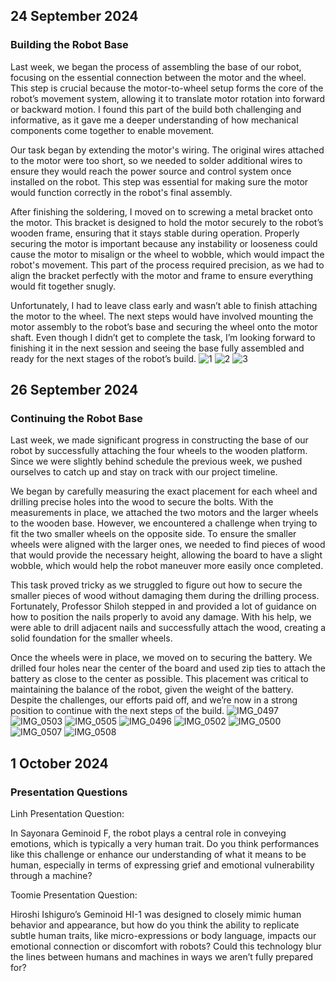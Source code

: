 ## 24 September 2024 
### Building the Robot Base  

Last week, we began the process of assembling the base of our robot, focusing on the essential connection between the motor and the wheel. This step is crucial because the motor-to-wheel setup forms the core of the robot’s movement system, allowing it to translate motor rotation into forward or backward motion. I found this part of the build both challenging and informative, as it gave me a deeper understanding of how mechanical components come together to enable movement.

Our task began by extending the motor's wiring. The original wires attached to the motor were too short, so we needed to solder additional wires to ensure they would reach the power source and control system once installed on the robot. This step was essential for making sure the motor would function correctly in the robot's final assembly.

After finishing the soldering, I moved on to screwing a metal bracket onto the motor. This bracket is designed to hold the motor securely to the robot’s wooden frame, ensuring that it stays stable during operation. Properly securing the motor is important because any instability or looseness could cause the motor to misalign or the wheel to wobble, which would impact the robot's movement. This part of the process required precision, as we had to align the bracket perfectly with the motor and frame to ensure everything would fit together snugly.

Unfortunately, I had to leave class early and wasn’t able to finish attaching the motor to the wheel. The next steps would have involved mounting the motor assembly to the robot’s base and securing the wheel onto the motor shaft. Even though I didn’t get to complete the task, I’m looking forward to finishing it in the next session and seeing the base fully assembled and ready for the next stages of the robot’s build.
![1](https://github.com/user-attachments/assets/4dba18ae-3bb1-496f-afb7-9320c8074ec8)
![2](https://github.com/user-attachments/assets/3afd3e0a-aaca-425e-804c-6a33c3a1dbb6)
![3](https://github.com/user-attachments/assets/e40f27e1-a02b-4d9e-8f13-ea9c1d50b1de)



## 26 September 2024 
### Continuing the Robot Base

Last week, we made significant progress in constructing the base of our robot by successfully attaching the four wheels to the wooden platform. Since we were slightly behind schedule the previous week, we pushed ourselves to catch up and stay on track with our project timeline.

We began by carefully measuring the exact placement for each wheel and drilling precise holes into the wood to secure the bolts. With the measurements in place, we attached the two motors and the larger wheels to the wooden base. However, we encountered a challenge when trying to fit the two smaller wheels on the opposite side. To ensure the smaller wheels were aligned with the larger ones, we needed to find pieces of wood that would provide the necessary height, allowing the board to have a slight wobble, which would help the robot maneuver more easily once completed.

This task proved tricky as we struggled to figure out how to secure the smaller pieces of wood without damaging them during the drilling process. Fortunately, Professor Shiloh stepped in and provided a lot of guidance on how to position the nails properly to avoid any damage. With his help, we were able to drill adjacent nails and successfully attach the wood, creating a solid foundation for the smaller wheels.

Once the wheels were in place, we moved on to securing the battery. We drilled four holes near the center of the board and used zip ties to attach the battery as close to the center as possible. This placement was critical to maintaining the balance of the robot, given the weight of the battery. Despite the challenges, our efforts paid off, and we’re now in a strong position to continue with the next steps of the build.
![IMG_0497](https://github.com/user-attachments/assets/e34a2fe0-4251-4745-9450-e7d471f5f2b6)
![IMG_0503](https://github.com/user-attachments/assets/ad9e1684-4a41-49e0-9bcf-3f1f452240b7)
![IMG_0505](https://github.com/user-attachments/assets/9a44a956-fb6f-459b-9631-10bd788215b6)
![IMG_0496](https://github.com/user-attachments/assets/bab6029b-ec32-478f-b37e-516d7206b6b7)
![IMG_0502](https://github.com/user-attachments/assets/22467b87-152e-4a35-be18-3030d0b02c6d)
![IMG_0500](https://github.com/user-attachments/assets/5eac30ae-3d91-4c9a-9b8f-29d160a54488)
![IMG_0507](https://github.com/user-attachments/assets/f6d0aa9d-eac5-4540-b94e-2bf6ce21921d)
![IMG_0508](https://github.com/user-attachments/assets/fba041b1-6fae-4fe4-a14b-cf6cbd583734)




## 1 October 2024 
### Presentation Questions
Linh Presentation Question: 

In Sayonara Geminoid F, the robot plays a central role in conveying emotions, which is typically a very human trait. Do you think performances like this challenge or enhance our understanding of what it means to be human, especially in terms of expressing grief and emotional vulnerability through a machine?


Toomie Presentation Question:

Hiroshi Ishiguro’s Geminoid HI-1 was designed to closely mimic human behavior and appearance, but how do you think the ability to replicate subtle human traits, like micro-expressions or body language, impacts our emotional connection or discomfort with robots? Could this technology blur the lines between humans and machines in ways we aren’t fully prepared for?

